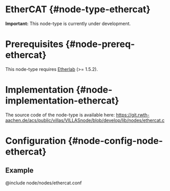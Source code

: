 # EtherCAT {#node-type-ethercat}

**Important:** This node-type is currently under development.

# Prerequisites {#node-prereq-ethercat}

This node-type requires [Etherlab](http://etherlab.org) (>= 1.5.2).

# Implementation {#node-implementation-ethercat}

The source code of the node-type is available here:
https://git.rwth-aachen.de/acs/public/villas/VILLASnode/blob/develop/lib/nodes/ethercat.c

# Configuration {#node-config-node-ethercat}

## Example

@include node/nodes/ethercat.conf
